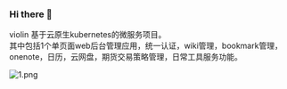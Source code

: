 ### Hi there 👋
violin 基于云原生kubernetes的微服务项目。  
其中包括1个单页面web后台管理应用，统一认证，wiki管理，bookmark管理，onenote，日历，云网盘，期货交易策略管理，日常工具服务功能。


![1.png](http://m.qpic.cn/psc?/V54KNTtu0ZgjTn4FNRV82d8gun1Ewdct/bqQfVz5yrrGYSXMvKr.cqdeC3wTKMXcTVmCawoJhR5WhI0GdPDy1ELildMRF5.myVUy0dJr6F.AzO9XV0cLswM5SGFB7QI*w9PPc25rLwuI!/b&bo=fgdSA34HUgMDByI!&rf=viewer_4)
<!--
**simple321vip/simple321vip** is a ✨ _special_ ✨ repository because its `README.md` (this file) appears on your GitHub profile.

Here are some ideas to get you started:

- 🔭 I’m currently working on ...
- 🌱 I’m currently learning ...
- 👯 I’m looking to collaborate on ...
- 🤔 I’m looking for help with ...
- 💬 Ask me about ...
- 📫 How to reach me: ...
- 😄 Pronouns: ...
- ⚡ Fun fact: ...
-->
